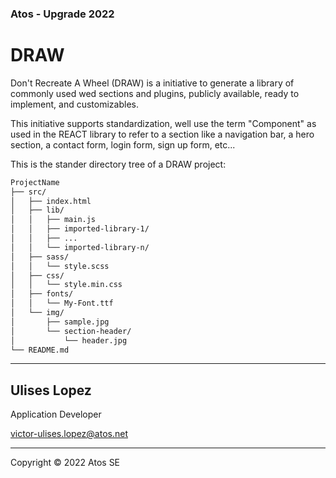 ### Atos - Upgrade 2022


# DRAW

Don't Recreate A Wheel (DRAW) is a initiative to generate a library of commonly used wed sections and plugins, publicly available, ready to implement, and customizables.

This initiative supports standardization, well use the term "Component" as used in the REACT library to refer to a section like a navigation bar, a hero section, a contact form, login form, sign up form, etc... 

This is the stander directory tree of a DRAW project:

```bash
ProjectName
├── src/
│   ├── index.html
│   ├── lib/
│   │   ├── main.js
│   │   ├── imported-library-1/
│   │   ├── ...
│   │   └── imported-library-n/
│   ├── sass/
│   │   └── style.scss
│   ├── css/
│   │   └── style.min.css
│   ├── fonts/
│   │   └── My-Font.ttf
│   └── img/
│       ├── sample.jpg
│       └── section-header/
│           └── header.jpg
└── README.md
```

***
## Ulises Lopez 

Application Developer

[victor-ulises.lopez@atos.net](mailto:(victor-ulises.lopez@atos.net))
***
Copyright © 2022 Atos SE